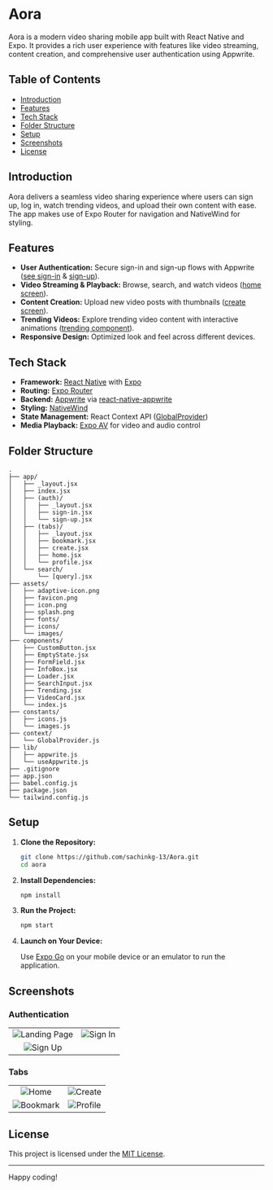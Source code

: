 # Aora

Aora is a modern video sharing mobile app built with React Native and Expo. It provides a rich user experience with features like video streaming, content creation, and comprehensive user authentication using Appwrite.

## Table of Contents

- [Introduction](#introduction)
- [Features](#features)
- [Tech Stack](#tech-stack)
- [Folder Structure](#folder-structure)
- [Setup](#setup)
- [Screenshots](#screenshots)
- [License](#license)

## Introduction

Aora delivers a seamless video sharing experience where users can sign up, log in, watch trending videos, and upload their own content with ease. The app makes use of Expo Router for navigation and NativeWind for styling.

## Features

- **User Authentication:** Secure sign-in and sign-up flows with Appwrite ([see sign-in](<c:\Users\Sachin%20Kumar%20Gupta\Desktop\work-space\React-Native\aora\app(auth)\sign-in.jsx>) & [sign-up](<c:\Users\Sachin%20Kumar%20Gupta\Desktop\work-space\React-Native\aora\app(auth)\sign-up.jsx>)).
- **Video Streaming & Playback:** Browse, search, and watch videos ([home screen](<c:\Users\Sachin%20Kumar%20Gupta\Desktop\work-space\React-Native\aora\app(tabs)\home.jsx>)).
- **Content Creation:** Upload new video posts with thumbnails ([create screen](<c:\Users\Sachin%20Kumar%20Gupta\Desktop\work-space\React-Native\aora\app(tabs)\create.jsx>)).
- **Trending Videos:** Explore trending video content with interactive animations ([trending component](c:\Users\Sachin%20Kumar%20Gupta\Desktop\work-space\React-Native\aora\components\Trending.jsx)).
- **Responsive Design:** Optimized look and feel across different devices.

## Tech Stack

- **Framework:** [React Native](https://reactnative.dev/) with [Expo](https://expo.dev/)
- **Routing:** [Expo Router](https://expo.github.io/router)
- **Backend:** [Appwrite](https://appwrite.io/) via [react-native-appwrite](https://github.com/appwrite/appwrite)
- **Styling:** [NativeWind](https://www.nativewind.dev/)
- **State Management:** React Context API ([GlobalProvider](c:\Users\Sachin%20Kumar%20Gupta\Desktop\work-space\React-Native\aora\context\GlobalProvider.js))
- **Media Playback:** [Expo AV](https://docs.expo.dev/versions/latest/sdk/av/) for video and audio control

## Folder Structure

```
.
├── app/
│   ├── _layout.jsx
│   ├── index.jsx
│   ├── (auth)/
│   │   ├── _layout.jsx
│   │   ├── sign-in.jsx
│   │   └── sign-up.jsx
│   ├── (tabs)/
│   │   ├── _layout.jsx
│   │   ├── bookmark.jsx
│   │   ├── create.jsx
│   │   ├── home.jsx
│   │   └── profile.jsx
│   └── search/
│       └── [query].jsx
├── assets/
│   ├── adaptive-icon.png
│   ├── favicon.png
│   ├── icon.png
│   ├── splash.png
│   ├── fonts/
│   ├── icons/
│   └── images/
├── components/
│   ├── CustomButton.jsx
│   ├── EmptyState.jsx
│   ├── FormField.jsx
│   ├── InfoBox.jsx
│   ├── Loader.jsx
│   ├── SearchInput.jsx
│   ├── Trending.jsx
│   ├── VideoCard.jsx
│   └── index.js
├── constants/
│   ├── icons.js
│   └── images.js
├── context/
│   └── GlobalProvider.js
├── lib/
│   ├── appwrite.js
│   └── useAppwrite.js
├── .gitignore
├── app.json
├── babel.config.js
├── package.json
└── tailwind.config.js
```

## Setup

1. **Clone the Repository:**

   ```sh
   git clone https://github.com/sachinkg-13/Aora.git
   cd aora
   ```

2. **Install Dependencies:**

   ```sh
   npm install
   ```

3. **Run the Project:**

   ```sh
   npm start
   ```

4. **Launch on Your Device:**

   Use [Expo Go](https://expo.dev/go) on your mobile device or an emulator to run the application.

## Screenshots

### Authentication

<table>
  <tr>
    <td align="center">
      <img src="https://cloud.appwrite.io/v1/storage/buckets/66f56630002ccbb5410b/files/67db1aa0000d1289bb70/view?project=66f562d800086cf79ade&mode=admin" alt="Landing Page" style="max-width:300px;"/>
    </td>
    <td align="center">
      <img src="https://cloud.appwrite.io/v1/storage/buckets/66f56630002ccbb5410b/files/67db1aa700322a411925/view?project=66f562d800086cf79ade&mode=admin" alt="Sign In" style="max-width:300px;"/>
    </td>
  </tr>
  <tr>
    <td align="center">
      <img src="https://cloud.appwrite.io/v1/storage/buckets/66f56630002ccbb5410b/files/67db1abb000f21a10eab/view?project=66f562d800086cf79ade&mode=admin" alt="Sign Up" style="max-width:300px;"/>
    </td>
    <td align="center">
      <!-- empty cell -->
    </td>
  </tr>
</table>

### Tabs

<table>
  <tr>
    <td align="center">
      <img src="https://cloud.appwrite.io/v1/storage/buckets/66f56630002ccbb5410b/files/67db1a98000f91ae7071/view?project=66f562d800086cf79ade&mode=admin" alt="Home" style="max-width:300px;"/>
    </td>
    <td align="center">
      <img src="https://cloud.appwrite.io/v1/storage/buckets/66f56630002ccbb5410b/files/67db1ac40032c5a1b0b9/view?project=66f562d800086cf79ade&mode=admin" alt="Create" style="max-width:300px;"/>
    </td>
  </tr>
  <tr>
    <td align="center">
      <img src="https://cloud.appwrite.io/v1/storage/buckets/66f56630002ccbb5410b/files/67db1a8f0029135c0718/view?project=66f562d800086cf79ade&mode=admin" alt="Bookmark" style="max-width:300px;"/>
    </td>
    <td align="center">
      <img src="https://cloud.appwrite.io/v1/storage/buckets/66f56630002ccbb5410b/files/67db1ab100112e937e40/view?project=66f562d800086cf79ade&mode=admin" alt="Profile" style="max-width:300px;"/>
    </td>
  </tr>
</table>

## License

This project is licensed under the [MIT License](LICENSE).

---

Happy coding!
